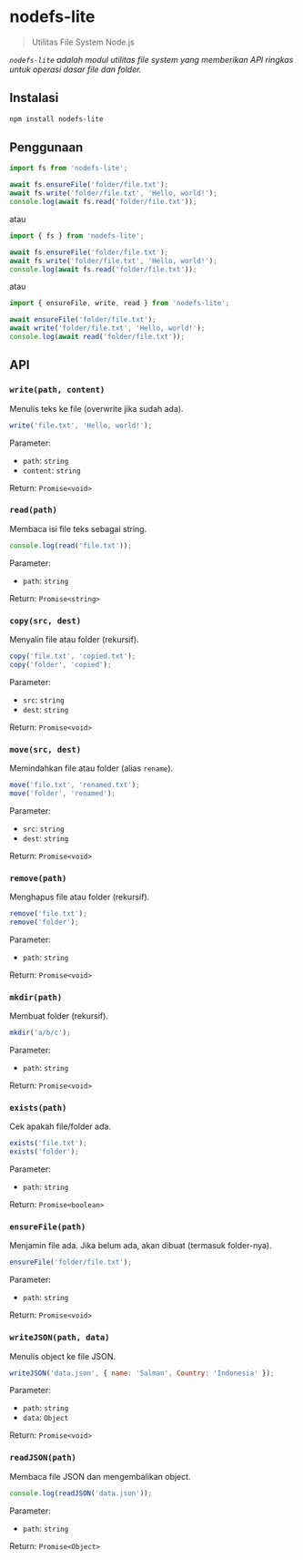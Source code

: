 # nodefs-lite

> Utilitas File System Node.js

_`nodefs-lite` adalah modul utilitas file system yang memberikan API ringkas untuk operasi dasar file dan folder._

## Instalasi

```sh
npm install nodefs-lite
```

## Penggunaan

```js
import fs from 'nodefs-lite';

await fs.ensureFile('folder/file.txt');
await fs.write('folder/file.txt', 'Hello, world!');
console.log(await fs.read('folder/file.txt'));
```

atau

```js
import { fs } from 'nodefs-lite';

await fs.ensureFile('folder/file.txt');
await fs.write('folder/file.txt', 'Hello, world!');
console.log(await fs.read('folder/file.txt'));
```

atau

```js
import { ensureFile, write, read } from 'nodefs-lite';

await ensureFile('folder/file.txt');
await write('folder/file.txt', 'Hello, world!');
console.log(await read('folder/file.txt'));
```

## API

### `write(path, content)`

Menulis teks ke file (overwrite jika sudah ada).

```js
write('file.txt', 'Hello, world!');
```

Parameter:

- `path`: `string`
- `content`: `string`

Return: `Promise<void>`

### `read(path)`

Membaca isi file teks sebagai string.

```js
console.log(read('file.txt'));
```

Parameter:

- `path`: `string`

Return: `Promise<string>`

### `copy(src, dest)`

Menyalin file atau folder (rekursif).

```js
copy('file.txt', 'copied.txt');
copy('folder', 'copied');
```

Parameter:

- `src`: `string`
- `dest`: `string`

Return: `Promise<void>`

### `move(src, dest)`

Memindahkan file atau folder (alias `rename`).

```js
move('file.txt', 'renamed.txt');
move('folder', 'renamed');
```

Parameter:

- `src`: `string`
- `dest`: `string`

Return: `Promise<void>`

### `remove(path)`

Menghapus file atau folder (rekursif).

```js
remove('file.txt');
remove('folder');
```

Parameter:

- `path`: `string`

Return: `Promise<void>`

### `mkdir(path)`

Membuat folder (rekursif).

```js
mkdir('a/b/c');
```

Parameter:

- `path`: `string`

Return: `Promise<void>`

### `exists(path)`

Cek apakah file/folder ada.

```js
exists('file.txt');
exists('folder');
```

Parameter:

- `path`: `string`

Return: `Promise<boolean>`

### `ensureFile(path)`

Menjamin file ada. Jika belum ada, akan dibuat (termasuk folder-nya).

```js
ensureFile('folder/file.txt');
```

Parameter:

- `path`: `string`

Return: `Promise<void>`

### `writeJSON(path, data)`

Menulis object ke file JSON.

```js
writeJSON('data.json', { name: 'Salman', Country: 'Indonesia' });
```

Parameter:

- `path`: `string`
- `data`: `Object`

Return: `Promise<void>`

### `readJSON(path)`

Membaca file JSON dan mengembalikan object.

```js
console.log(readJSON('data.json'));
```

Parameter:

- `path`: `string`

Return: `Promise<Object>`
